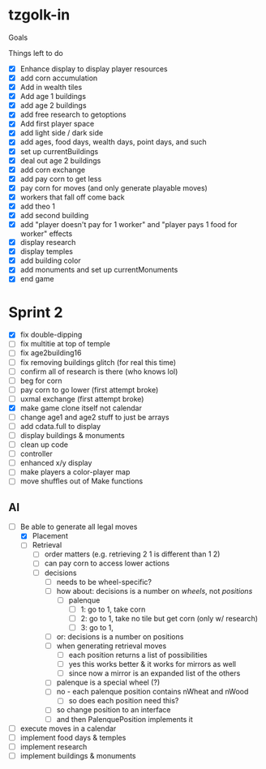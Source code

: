 # tzgolk-in

Goals

Things left to do

- [x] Enhance display to display player resources
- [x] add corn accumulation
- [x] Add in wealth tiles
- [x] Add age 1 buildings
- [x] add age 2 buildings
- [x] add free research to getoptions
- [x] Add first player space
- [x] add light side / dark side
- [x] add ages, food days, wealth days, point days, and such
- [x] set up currentBuildings
- [x] deal out age 2 buildings
- [x] add corn exchange
- [x] add pay corn to get less
- [x] pay corn for moves (and only generate playable moves)
- [x] workers that fall off come back
- [x] add theo 1
- [x] add second building
- [x] add "player doesn't pay for 1 worker" and "player pays 1 food for worker" effects
- [x] display research 
- [x] display temples
- [x] add building color
- [x] add monuments and set up currentMonuments
- [x] end game

# Sprint 2

- [x] fix double-dipping
- [ ] fix multitie at top of temple
- [ ] fix age2building16
- [ ] fix removing buildings glitch (for real this time)
- [ ] confirm all of research is there (who knows lol)
- [ ] beg for corn
- [ ] pay corn to go lower (first attempt broke)
- [ ] uxmal exchange (first attempt broke)
- [x] make game clone itself not calendar
- [ ] change age1 and age2 stuff to just be arrays
- [ ] add cdata.full to display
- [ ] display buildings & monuments
- [ ] clean up code
- [ ] controller
- [ ] enhanced x/y display
- [ ] make players a color-player map
- [ ] move shuffles out of Make functions

## AI 

- [ ] Be able to generate all legal moves
  - [x] Placement
  - [ ] Retrieval
    - [ ] order matters (e.g. retrieving 2 1 is different than 1 2)
    - [ ] can pay corn to access lower actions
    - [ ] decisions
      - [ ] needs to be wheel-specific?
      - [ ] how about: decisions is a number on *wheels*, not *positions*
        - [ ] palenque
          - [ ] 1: go to 1, take corn
          - [ ] 2: go to 1, take no tile but get corn (only w/ research)
          - [ ] 3: go to 1, 
      - [ ] or: decisions is a number on positions
      - [ ] when generating retrieval moves
        - [ ] each position returns a list of possibilities
        - [ ] yes this works better & it works for mirrors as well
        - [ ] since now a mirror is an expanded list of the others
      - [ ] palenque is a special wheel (?)
      - [ ] no - each palenque position contains nWheat and nWood
        - [ ] so does each position need this?
      - [ ] so change position to an interface
      - [ ] and then PalenquePosition implements it
- [ ] execute moves in a calendar
- [ ] implement food days & temples
- [ ] implement research
- [ ] implement buildings & monuments